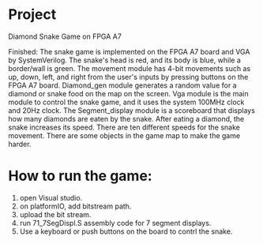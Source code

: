 # Project
Diamond Snake Game on FPGA A7

Finished:
The snake game is implemented on the FPGA A7 board and VGA by SystemVerilog.
The snake's head is red, and its body is blue, while a border/wall is green.
The movement module has 4-bit movements such as up, down, left, and right from the user's inputs by pressing buttons on the FPGA A7 board.
Diamond_gen module generates a random value for a diamond or snake food on the map on the screen.
Vga module is the main module to control the snake game, and it uses the system 100MHz clock and 20Hz clock.
The Segment_display module is a scoreboard that displays how many diamonds are eaten by the snake.
After eating a diamond, the snake increases its speed. There are ten different speeds for the snake movement.
There are some objects in the game map to make the game harder.

# How to run the game:
1. open Visual studio.
2. on platformIO, add bitstream path. 
3. upload the bit stream.
4. run 71_7SegDispl.S assembly code for 7 segment displays.
5. Use a keyboard or push buttons on the board to contrl the snake.
